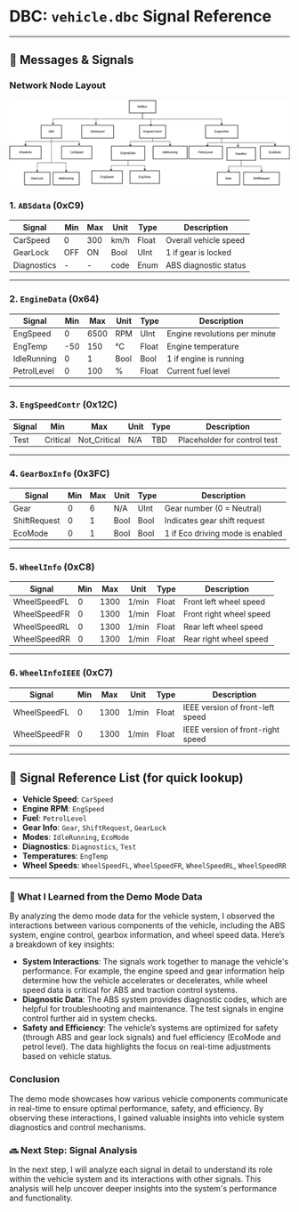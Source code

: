 # DBC: `vehicle.dbc` Signal Reference

---

## 📨 Messages & Signals
### Network Node Layout
![Network Node Layout](./flowchart.jpg)
### 1. `ABSdata` (0xC9)

| Signal        | Min | Max | Unit  | Type   | Description                |
|---------------|-----|-----|-------|--------|----------------------------|
| CarSpeed      |  0  | 300 | km/h  | Float  | Overall vehicle speed      |
| GearLock      | OFF | ON  | Bool  | UInt   | 1 if gear is locked        |
| Diagnostics   |  -  |  -  | code  | Enum   | ABS diagnostic status      |

---

### 2. `EngineData` (0x64)

| Signal        | Min | Max | Unit   | Type   | Description                      |
|---------------|-----|-----|--------|--------|----------------------------------|
| EngSpeed      |  0  | 6500| RPM    | UInt   | Engine revolutions per minute    |
| EngTemp       | -50 | 150 | °C     | Float  | Engine temperature               |
| IdleRunning   |  0  | 1   | Bool   | Bool   | 1 if engine is running           |
| PetrolLevel   |  0  | 100 | %      | Float  | Current fuel level               |

---

### 3. `EngSpeedContr` (0x12C)

| Signal  |     Min     |         Max     | Unit  | Type | Description                    |
|---------|-------------|-----------------|------|-------|--------------------------------|
| Test    |  Critical   | Not_Critical    | N/A  | TBD   | Placeholder for control test   |

---

### 4. `GearBoxInfo` (0x3FC)

| Signal        | Min | Max | Unit | Type  | Description                          |
|---------------|-----|-----|------|-------|--------------------------------------|
| Gear          |  0  | 6   | N/A  | UInt  | Gear number (0 = Neutral)            |
| ShiftRequest  |  0  | 1   | Bool | Bool  | Indicates gear shift request         |
| EcoMode       |  0  | 1   | Bool | Bool  | 1 if Eco driving mode is enabled     |

---

### 5. `WheelInfo` (0xC8)

| Signal         | Min |  Max |  Unit | Type   | Description                         |
|----------------|-----|------|-------|--------|-------------------------------------|
| WheelSpeedFL   |  0  | 1300 | 1/min | Float  | Front left wheel speed              |
| WheelSpeedFR   |  0  | 1300 | 1/min | Float  | Front right wheel speed             |
| WheelSpeedRL   |  0  | 1300 | 1/min | Float  | Rear left wheel speed               |
| WheelSpeedRR   |  0  | 1300 | 1/min | Float  | Rear right wheel speed              |

---

### 6. `WheelInfoIEEE` (0xC7)

| Signal         | Min | Max | Unit   | Type   | Description                        |
|----------------|-----|-----|--------|--------|------------------------------------|
| WheelSpeedFL   |  0  | 1300 | 1/min | Float  | IEEE version of front-left speed   |
| WheelSpeedFR   |  0  | 1300 | 1/min | Float  | IEEE version of front-right speed  |

---

## 🧩 Signal Reference List (for quick lookup)

- **Vehicle Speed**: `CarSpeed`
- **Engine RPM**: `EngSpeed`
- **Fuel**: `PetrolLevel`
- **Gear Info**: `Gear`, `ShiftRequest`, `GearLock`
- **Modes**: `IdleRunning`, `EcoMode`
- **Diagnostics**: `Diagnostics`, `Test`
- **Temperatures**: `EngTemp`
- **Wheel Speeds**: `WheelSpeedFL`, `WheelSpeedFR`, `WheelSpeedRL`, `WheelSpeedRR`

---
### 🧩 What I Learned from the Demo Mode Data
By analyzing the demo mode data for the vehicle system, I observed the interactions between various components of the vehicle, including the ABS system, engine control, gearbox information, and wheel speed data. Here’s a breakdown of key insights:

- **System Interactions**: The signals work together to manage the vehicle's performance. For example, the engine speed and gear information help determine how the vehicle accelerates or decelerates, while wheel speed data is critical for ABS and traction control systems.
- **Diagnostic Data**: The ABS system provides diagnostic codes, which are helpful for troubleshooting and maintenance. The test signals in engine control further aid in system checks.
- **Safety and Efficiency**: The vehicle’s systems are optimized for safety (through ABS and gear lock signals) and fuel efficiency (EcoMode and petrol level). The data highlights the focus on real-time adjustments based on vehicle status.

### **Conclusion**
The demo mode showcases how various vehicle components communicate in real-time to ensure optimal performance, safety, and efficiency. By observing these interactions, I gained valuable insights into vehicle system diagnostics and control mechanisms.

### 🔜 **Next Step: Signal Analysis**
In the next step, I will analyze each signal in detail to understand its role within the vehicle system and its interactions with other signals. This analysis will help uncover deeper insights into the system's performance and functionality.

